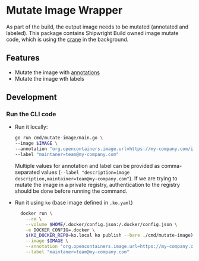 <!--
Copyright The Shipwright Contributors

SPDX-License-Identifier: Apache-2.0
-->
# Mutate Image Wrapper

As part of the build, the output image needs to be mutated (annotated and labeled). This package contains Shipwright Build owned image mutate code, which is using the [crane](https://github.com/google/go-containerregistry/tree/main/cmd/crane) in the background.

## Features

- Mutate the image with [annotations](https://github.com/opencontainers/image-spec/blob/main/annotations.md)
- Mutate the image wth labels

## Development

### Run the CLI code

- Run it locally:

  ```sh
  go run cmd/mutate-image/main.go \
  --image $IMAGE \
  --annotation "org.opencontainers.image.url=https://my-company.com/images" \
  --label "maintaner=team@my-company.com"
  ```
   Multiple values for annotation and label can be provided as comma-separated values (`--label "description=image description,maintainer=team@my-company.com"`). If we are trying to mutate the image in a private registry, authentication to the registry should be done before running the command.

- Run it using `ko` (base image defined in `.ko.yaml`)

  ```sh
    docker run \
      --rm \
      --volume $HOME/.docker/config.json:/.docker/config.json \
      -e DOCKER_CONFIG=.docker \
      $(KO_DOCKER_REPO=ko.local ko publish --bare ./cmd/mutate-image) \
      --image $IMAGE \
      --annotation "org.opencontainers.image.url=https://my-company.com/images" \
      --label "maintaner=team@my-company.com"
  ```
